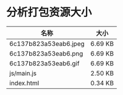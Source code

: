# 分析打包资源大小 
| 名称 | 大小 | 
| --- | --- |
| 6c137b823a53eab6.jpeg | 6.69 KB |
| 6c137b823a53eab6.png | 6.69 KB |
| 6c137b823a53eab6.gif | 6.69 KB |
| js/main.js | 2.50 KB |
| index.html | 0.34 KB |